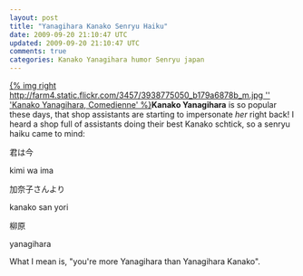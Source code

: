 ```yaml
---           
layout: post
title: "Yanagihara Kanako Senryu Haiku"
date: 2009-09-20 21:10:47 UTC
updated: 2009-09-20 21:10:47 UTC
comments: true
categories: Kanako Yanagihara humor Senryu japan
---
```

 

[{% img right http://farm4.static.flickr.com/3457/3938775050_b179a6878b_m.jpg '' 'Kanako Yanagihara, Comedienne' %}](http://www.flickr.com/photos/81796435@N00/3938775050 "View 'Kanako Yanagihara, Comedienne' on Flickr.com")**Kanako Yanagihara** is so popular these days, that shop assistants are starting to impersonate _her_ right back! I heard a shop full of assistants doing their best Kanako schtick, so a senryu haiku came to mind: 


> 


君は今


kimi wa ima


加奈子さんより


kanako san yori


柳原


yanagihara





What I mean is, "you're more Yanagihara than Yanagihara Kanako". 

